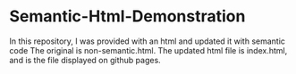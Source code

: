 # Semantic-Html-Demonstration

In this repository, I was provided with an html and updated it with semantic code
The original is non-semantic.html.  The updated html file is index.html, and is the file displayed 
on github pages.